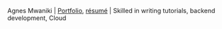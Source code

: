 Agnes Mwaniki | [Portfolio](https://bio.link/abbynduta), [résumé](https://bit.ly/48v9TMn) | Skilled in writing tutorials, backend development, Cloud